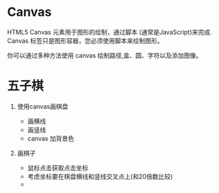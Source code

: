# Canvas

HTML5 Canvas 元素用于图形的绘制，通过脚本 (通常是JavaScript)来完成.
Canvas 标签只是图形容器，您必须使用脚本来绘制图形。

你可以通过多种方法使用 canvas 绘制路径,盒、圆、字符以及添加图像。

# 五子棋

1. 使用canvas画棋盘
   - 画横线
   - 画竖线
   - canvas 加背景色

2. 画棋子
   - 鼠标点击获取点击坐标
   - 考虑坐标要在棋盘横线和竖线交叉点上(和20倍数比较)
   - 